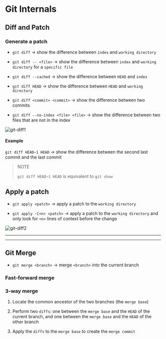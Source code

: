 
# Git Internals

## Diff and Patch

### Generate a patch

- `git diff` $\to$ show the difference between `index` and `working directory`

- `git diff -- <file>` $\to$ show the difference between `index` and `working directory` for a `specific file`

- `git diff --cached` $\to$ show the difference between `HEAD` and `index`

- `git diff HEAD` $\to$ show the difference between `HEAD` and `working directory`

- `git diff <commit> <commit>` $\to$ show the difference between two commits

- `git diff --no-index <file> <file>` $\to$ show the difference between two files that are not in the index

![git-diff1](./imgs/git-diff-01.png)

#### Example

`git diff HEAD~1 HEAD` $\to$ show the difference between the  second last commit and the last commit

> NOTE
>
> `git diff HEAD~1 HEAD` is equivalent to `git show`

## Apply a patch

- `git apply <patch>` $\to$ apply a patch to the `working directory`

- `git apply -C<n> <patch>` $\to$ apply a patch to the `working directory` and only look for `<n>` lines of context before the change

![git-diff2](./imgs/git-diff-02.png)

---
---

## Git Merge

- `git merge <branch>` $\to$ merge `<branch>` into the current branch

### Fast-forward merge

### 3-way merge

1. Locate the common ancestor of the two branches (the `merge base`)

2. Perform two `diffs`: one between the `merge base` and the `HEAD` of the current branch, and one between the `merge base` and the `HEAD` of the other branch

3. Apply the `diffs` to the `merge base` to create the `merge commit`
